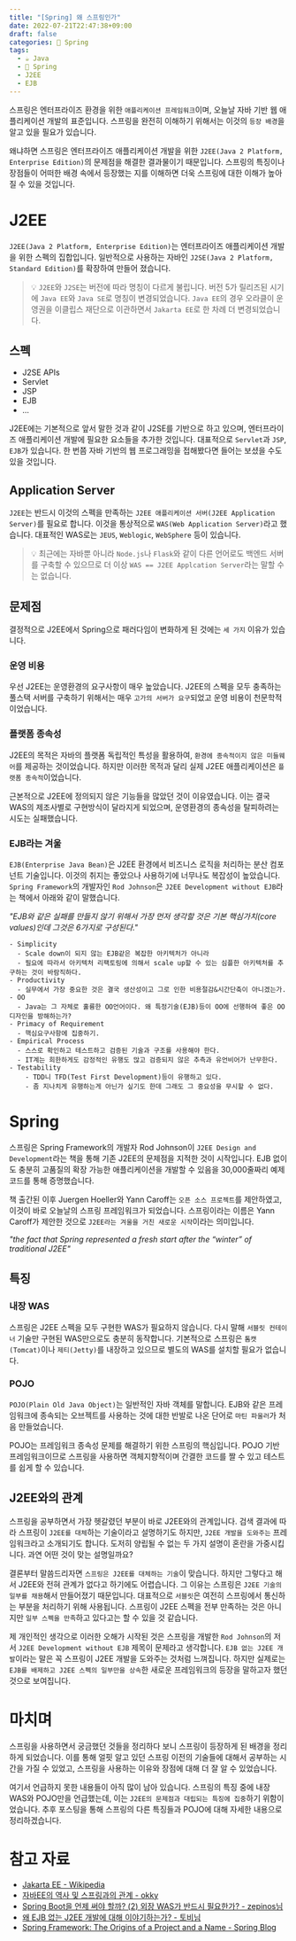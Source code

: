 ```yaml
---
title: "[Spring] 왜 스프링인가"
date: 2022-07-21T22:47:38+09:00
draft: false
categories: 🍃 Spring
tags:
  - ☕️ Java
  - 🍃 Spring
  - J2EE
  - EJB
---
```


스프링은 엔터프라이즈 환경을 위한 `애플리케이션 프레임워크`이며, 오늘날 자바 기반 웹 애플리케이션 개발의 표준입니다. 스프링을 완전히 이해하기 위해서는 이것의 `등장 배경`을 알고 있을 필요가 있습니다. 

왜냐하면 스프링은 엔터프라이즈 애플리케이션 개발을 위한 `J2EE(Java 2 Platform, Enterprise Edition)`의 문제점을 해결한 결과물이기 때문입니다. 스프링의 특징이나 장점들이 어떠한 배경 속에서 등장했는 지를 이해하면 더욱 스프링에 대한 이해가 높아질 수 있을 것입니다.

# J2EE

`J2EE(Java 2 Platform, Enterprise Edition)`는 엔터프라이즈 애플리케이션 개발을 위한 스펙의 집합입니다. 일반적으로 사용하는 자바인 `J2SE(Java 2 Platform, Standard Edition)`를 확장하여 만들어 졌습니다.

> 💡 `J2EE`와 `J2SE`는 버전에 따라 명칭이 다르게 불립니다. 버전 5가 릴리즈된 시기에 `Java EE`와 `Java SE`로 명칭이 변경되었습니다. `Java EE`의 경우 오라클이 운영권을 이클립스 재단으로 이관하면서 `Jakarta EE`로 한 차례 더 변경되었습니다.

## 스펙

- J2SE APIs
- Servlet
- JSP
- EJB
- ...

J2EE에는 기본적으로 앞서 말한 것과 같이 J2SE를 기반으로 하고 있으며, 엔터프라이즈 애플리케이션 개발에 필요한 요소들을 추가한 것입니다. 대표적으로 `Servlet`과 `JSP`, `EJB`가 있습니다. 한 번쯤 자바 기반의 웹 프로그래밍을 접해봤다면 들어는 보셨을 수도 있을 것입니다.

## Application Server

`J2EE`는 반드시 이것의 스펙을 만족하는 `J2EE 애플리케이션 서버(J2EE Application Server)`를 필요로 합니다. 이것을 통상적으로 `WAS(Web Application Server)`라고 했습니다. 대표적인 WAS로는 `JEUS`, `Weblogic`, `WebSphere` 등이 있습니다.

> 💡 최근에는 자바뿐 아니라 `Node.js`나 `Flask`와 같이 다른 언어로도 백엔드 서버를 구축할 수 있으므로 더 이상 `WAS == J2EE Applcation Server`라는 말할 수는 없습니다.

## 문제점

결정적으로 J2EE에서 Spring으로 패러다임이 변화하게 된 것에는 `세 가지` 이유가 있습니다.

### 운영 비용

우선 J2EE는 운영환경의 요구사항이 매우 높았습니다. J2EE의 스펙을 모두 충족하는 풀스택 서버를 구축하기 위해서는 매우 `고가의 서버가 요구`되었고 운영 비용이 천문학적이었습니다.

### 플랫폼 종속성

J2EE의 목적은 자바의 플랫폼 독립적인 특성을 활용하여, `환경에 종속적이지 않은 미들웨어`를 제공하는 것이었습니다. 하지만 이러한 목적과 달리 실제 J2EE 애플리케이션은 `플랫폼 종속적`이었습니다.

근본적으로 J2EE에 정의되지 않은 기능들을 많았던 것이 이유였습니다. 이는 결국 WAS의 제조사별로 구현방식이 달라지게 되었으며, 운영환경의 종속성을 탈피하려는 시도는 실패했습니다.

### EJB라는 겨울

`EJB(Enterprise Java Bean)`은 J2EE 환경에서 비즈니스 로직을 처리하는 분산 컴포넌트 기술입니다. 이것의 취지는 좋았으나 사용하기에 너무나도 복잡성이 높았습니다. `Spring Framework`의 개발자인 `Rod Johnson`은 `J2EE Development without EJB`라는 책에서 아래와 같이 말했습니다.

*"EJB와 같은 실패를 만들지 않기 위해서 가장 먼저 생각할 것은 기본 핵심가치(core values)인데 그것은 6가지로 구성된다."*

```plaintext
- Simplicity
  - Scale down이 되지 않는 EJB같은 복잡한 아키텍처가 아니라
  - 필요에 따라서 아키텍처 리팩토링에 의해서 scale up할 수 있는 심플한 아키텍처를 추구하는 것이 바람직하다.
- Productivity
  - 실무에서 가장 중요한 것은 결국 생산성이고 그로 인한 비용절감&시간단축이 아니겠는가.
- OO
  - Java는 그 자체로 훌륭한 OO언어이다. 왜 특정기술(EJB)등이 OO에 선행하여 좋은 OO디자인을 방해하는가?
- Primacy of Requirement
  - 핵심요구사항에 집중하기.
- Empirical Process
  - 스스로 확인하고 테스트하고 검증된 기술과 구조를 사용해야 한다.
  - IT계는 희한하게도 감정적인 유행도 많고 검증되지 않은 추측과 유언비어가 난무한다.
- Testability
    - TDD니 TFD(Test First Development)등이 유행하고 있다.
    - 좀 지나치게 유행하는게 아닌가 싶기도 한데 그래도 그 중요성을 무시할 수 없다.
```

# Spring

스프링은 Spring Framework의 개발자 Rod Johnson이 `J2EE Design and Development`라는 책을 통해 기존 J2EE의 문제점을 지적한 것이 시작입니다. EJB 없이도 충분히 고품질의 확장 가능한 애플리케이션을 개발할 수 있음을 30,000줄짜리 예제 코드를 통해 증명했습니다.

책 출간된 이후 Juergen Hoeller와 Yann Caroff는 `오픈 소스 프로젝트`를 제안하였고, 이것이 바로 오늘날의 스프링 프레임워크가 되었습니다. 스프링이라는 이름은 Yann Caroff가 제안한 것으로 `J2EE라는 겨울을 거친 새로운 시작`이라는 의미입니다.

*"the fact that Spring represented a fresh start after the “winter” of traditional J2EE"*

## 특징

### 내장 WAS

스프링은 J2EE 스펙을 모두 구현한 WAS가 필요하지 않습니다. 다시 말해 `서블릿 컨테이너` 기술만 구현된 WAS만으로도 충분히 동작합니다. 기본적으로 스프링은 `톰캣(Tomcat)`이나 `제티(Jetty)`를 내장하고 있으므로 별도의 WAS를 설치할 필요가 없습니다.

### POJO

`POJO(Plain Old Java Object)`는 일반적인 자바 객체를 말합니다. EJB와 같은 프레임워크에 종속되는 오브젝트를 사용하는 것에 대한 반발로 나온 단어로 `마틴 파울러`가 처음 만들었습니다.

POJO는 프레임워크 종속성 문제를 해결하기 위한 스프링의 핵심입니다. POJO 기반 프레임워크이므로 스프링을 사용하면 객체지향적이며 간결한 코드를 짤 수 있고 테스트를 쉽게 할 수 있습니다.

## J2EE와의 관계

스프링을 공부하면서 가장 헷갈렸던 부분이 바로 J2EE와의 관계입니다. 검색 결과에 따라 스프링이 `J2EE를 대체`하는 기술이라고 설명하기도 하지만, `J2EE 개발을 도와주는` 프레임워크라고 소개되기도 합니다. 도저히 양립될 수 없는 두 가지 설명이 혼란을 가중시킵니다. 과연 어떤 것이 맞는 설명일까요?

결론부터 말씀드리자면 `스프링은 J2EE를 대체하는 기술`이 맞습니다. 하지만 그렇다고 해서 J2EE와 전혀 관계가 없다고 하기에도 어렵습니다. 그 이유는 스프링은 `J2EE 기술의 일부를 채용`해서 만들어졌기 때문입니다. 대표적으로 `서블릿`은 여전히 스프링에서 통신하는 부분을 처리하기 위해 사용됩니다. 스프링이 J2EE 스펙을 전부 만족하는 것은 아니지만 `일부 스펙을 만족`하고 있다고는 할 수 있을 것 같습니다.

제 개인적인 생각으로 이러한 오해가 시작된 것은 스프링을 개발한 `Rod Johnson`의 저서 `J2EE Development without EJB` 제목이 문제라고 생각합니다. `EJB 없는 J2EE 개발`이라는 말은 꼭 스프링이 J2EE 개발을 도와주는 것처럼 느껴집니다. 하지만 실제로는 `EJB를 배제하고 J2EE 스펙의 일부만을 상속`한 새로운 프레임워크의 등장을 말하고자 했던 것으로 보여집니다.

# 마치며

스프링을 사용하면서 궁금했던 것들을 정리하다 보니 스프링이 등장하게 된 배경을 정리하게 되었습니다. 이를 통해 얼핏 알고 있던 스프링 이전의 기술들에 대해서 공부하는 시간을 가질 수 있었고, 스프링을 사용하는 이유와 장점에 대해 더 잘 알 수 있었습니다.

여기서 언급하지 못한 내용들이 아직 많이 남아 있습니다. 스프링의 특징 중에 내장 WAS와 POJO만을 언급했는데, 이는 `J2EE의 문제점과 대립되는 특징에 집중`하기 위함이었습니다. 추후 포스팅을 통해 스프링의 다른 특징들과 POJO에 대해 자세한 내용으로 정리하겠습니다.

# 참고 자료

- [Jakarta EE - Wikipedia](https://en.wikipedia.org/wiki/Jakarta_EE)
- [자바EE의 역사 및 스프링과의 관계 - okky](https://okky.kr/article/415474)
- [Spring Boot을 언제 써야 할까? (2) 외장 WAS가 반드시 필요한가? - zepinos님](https://zepinos.tistory.com/86)
- [왜 EJB 없는 J2EE 개발에 대해 이야기하는가? - 토비님](https://cafe.naver.com/sylee999/85)
- [Spring Framework: The Origins of a Project and a Name - Spring Blog](https://spring.io/blog/2006/11/09/spring-framework-the-origins-of-a-project-and-a-name)